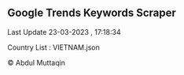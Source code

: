 

## Google Trends Keywords Scraper 
 
Last Update 23-03-2023 , 17:18:34

Country List :
VIETNAM.json



© Abdul Muttaqin 
